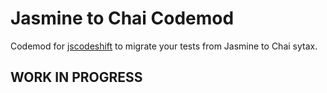 # Jasmine to Chai Codemod

Codemod for [jscodeshift] to migrate your tests from Jasmine to Chai sytax.

## WORK IN PROGRESS ##

[jscodeshift]: https://github.com/facebook/jscodeshift
